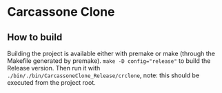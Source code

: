 # Carcassone Clone

## How to build
Building the project is available either with premake or make (through the Makefile generated by premake).
`make -D config="release"` to build the Release version. Then run it with `./bin/./bin/CarcassoneClone_Release/crclone`, note: this should be executed from the project root.